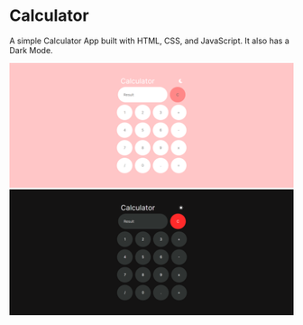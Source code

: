 # Calculator

A simple Calculator App built with HTML, CSS, and JavaScript. It also has a Dark Mode.

![light-mode.png](light-mode.png)
![dark-mode.png](dark-mode.png)


